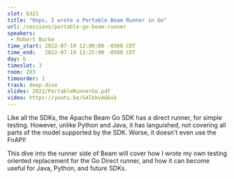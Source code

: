 ```yaml
---
slot: b321
title: "Oops, I wrote a Portable Beam Runner in Go"
url: /sessions/portable-go-beam-runner
speakers:
 - Robert Burke
time_start: 2022-07-19 12:00:00 -0500 CDT
time_end:   2022-07-19 12:25:00 -0500 CDT
day: b
timeslot: 3
room: 203
timeorder: 1
track: deep-dive
slides: 2022/PortableRunnerGo.pdf
video: https://youtu.be/G4lbkvAG6xk
---
```


Like all the SDKs, the Apache Beam Go SDK has a direct runner, for simple testing. However, unlike Python and Java, it has languished, not covering all parts of the model supported by the SDK. Worse, it doesn't even use the FnAPI!

This dive into the runner side of Beam will cover how I wrote my own testing oriented replacement for the Go Direct runner, and how it can become useful for Java, Python, and future SDKs.